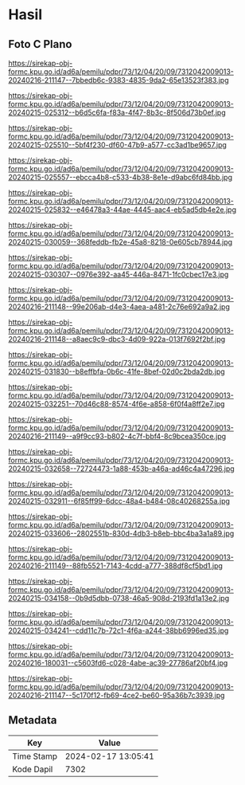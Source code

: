 # Hasil

## Foto C Plano

https://sirekap-obj-formc.kpu.go.id/ad6a/pemilu/pdpr/73/12/04/20/09/7312042009013-20240216-211147--7bbedb6c-9383-4835-9da2-65e13523f383.jpg

https://sirekap-obj-formc.kpu.go.id/ad6a/pemilu/pdpr/73/12/04/20/09/7312042009013-20240215-025312--b6d5c6fa-f83a-4f47-8b3c-8f506d73b0ef.jpg

https://sirekap-obj-formc.kpu.go.id/ad6a/pemilu/pdpr/73/12/04/20/09/7312042009013-20240215-025510--5bf4f230-df60-47b9-a577-cc3ad1be9657.jpg

https://sirekap-obj-formc.kpu.go.id/ad6a/pemilu/pdpr/73/12/04/20/09/7312042009013-20240215-025557--ebcca4b8-c533-4b38-8e1e-d9abc6fd84bb.jpg

https://sirekap-obj-formc.kpu.go.id/ad6a/pemilu/pdpr/73/12/04/20/09/7312042009013-20240215-025832--e46478a3-44ae-4445-aac4-eb5ad5db4e2e.jpg

https://sirekap-obj-formc.kpu.go.id/ad6a/pemilu/pdpr/73/12/04/20/09/7312042009013-20240215-030059--368feddb-fb2e-45a8-8218-0e605cb78944.jpg

https://sirekap-obj-formc.kpu.go.id/ad6a/pemilu/pdpr/73/12/04/20/09/7312042009013-20240215-030307--0976e392-aa45-446a-8471-1fc0cbec17e3.jpg

https://sirekap-obj-formc.kpu.go.id/ad6a/pemilu/pdpr/73/12/04/20/09/7312042009013-20240216-211148--99e206ab-d4e3-4aea-a481-2c76e692a9a2.jpg

https://sirekap-obj-formc.kpu.go.id/ad6a/pemilu/pdpr/73/12/04/20/09/7312042009013-20240216-211148--a8aec9c9-dbc3-4d09-922a-013f7692f2bf.jpg

https://sirekap-obj-formc.kpu.go.id/ad6a/pemilu/pdpr/73/12/04/20/09/7312042009013-20240215-031830--b8effbfa-0b6c-41fe-8bef-02d0c2bda2db.jpg

https://sirekap-obj-formc.kpu.go.id/ad6a/pemilu/pdpr/73/12/04/20/09/7312042009013-20240215-032251--70d46c88-8574-4f6e-a858-6f0f4a8ff2e7.jpg

https://sirekap-obj-formc.kpu.go.id/ad6a/pemilu/pdpr/73/12/04/20/09/7312042009013-20240216-211149--a9f9cc93-b802-4c7f-bbf4-8c9bcea350ce.jpg

https://sirekap-obj-formc.kpu.go.id/ad6a/pemilu/pdpr/73/12/04/20/09/7312042009013-20240215-032658--72724473-1a88-453b-a46a-ad46c4a47296.jpg

https://sirekap-obj-formc.kpu.go.id/ad6a/pemilu/pdpr/73/12/04/20/09/7312042009013-20240215-032911--6f85ff99-6dcc-48a4-b484-08c40268255a.jpg

https://sirekap-obj-formc.kpu.go.id/ad6a/pemilu/pdpr/73/12/04/20/09/7312042009013-20240215-033606--2802551b-830d-4db3-b8eb-bbc4ba3a1a89.jpg

https://sirekap-obj-formc.kpu.go.id/ad6a/pemilu/pdpr/73/12/04/20/09/7312042009013-20240216-211149--88fb5521-7143-4cdd-a777-388df8cf5bd1.jpg

https://sirekap-obj-formc.kpu.go.id/ad6a/pemilu/pdpr/73/12/04/20/09/7312042009013-20240215-034158--0b9d5dbb-0738-46a5-908d-2193fd1a13e2.jpg

https://sirekap-obj-formc.kpu.go.id/ad6a/pemilu/pdpr/73/12/04/20/09/7312042009013-20240215-034241--cdd11c7b-72c1-4f6a-a244-38bb6996ed35.jpg

https://sirekap-obj-formc.kpu.go.id/ad6a/pemilu/pdpr/73/12/04/20/09/7312042009013-20240216-180031--c5603fd6-c028-4abe-ac39-27786af20bf4.jpg

https://sirekap-obj-formc.kpu.go.id/ad6a/pemilu/pdpr/73/12/04/20/09/7312042009013-20240216-211147--5c170f12-fb69-4ce2-be60-95a36b7c3939.jpg


## Metadata

| Key        | Value               |
| ---------- | ------------------- |
| Time Stamp | 2024-02-17 13:05:41 |
| Kode Dapil | 7302                |



